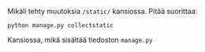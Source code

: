 ﻿Mikäli tehty muutoksia `/static/` kansiossa. Pitää suorittaa:

`python manage.py collectstatic`

Kansiossa, mikä sisältää tiedoston `manage.py`
